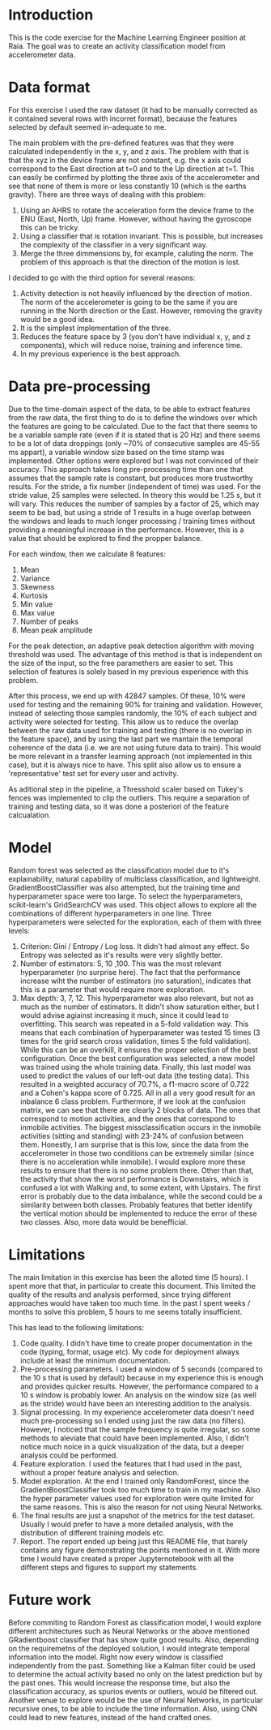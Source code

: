 # Introduction
This is the code exercise for the Machine Learning Engineer position at Raia. The goal was to create an activity classification model from accelerometer data.

# Data format
For this exercise I used the raw dataset (it had to be manually corrected as it contained several rows with incorret format), because the features selected by default seemed in-adequate to me.

The main problem with the pre-defined features was that they were calculated independently in the x, y, and z axis. The problem with that is that the xyz in the device frame are not constant, e.g. the x axis could correspond to the East direction at t=0 and to the Up direction at t=1. This can easily be confirmed by plotting the three 
axis of the accelerometer and see that none of them is more or less constantly 10 (which is the earths gravity). There are three ways of dealing with this problem:
  1. Using an AHRS to rotate the acceleration form the device frame to the ENU (East, North, Up) frame. However, without having the gyroscope this can be tricky.
  2. Using a classifier that is rotation invariant. This is possible, but increases the complexity of the classifier in a very significant way.
  3. Merge the three dimmensions by, for example, caluting the norm. The problem of this approach is that the direction of the motion is lost. 

I decided to go with the third option for several reasons:
 1. Activity detection is not heavily influenced by the direction of motion. The norm of the accelerometer is going to be the same if you are running in the North direction or the East. However, removing the gravity would be a good idea.
 2. It is the simplest implementation of the three.
 3. Reduces the feature space by 3 (you don't have individual x, y, and z components), which will reduce noise, training and inference time.
 4. In my previous experience is the best approach.

# Data pre-processing
Due to the time-domain aspect of the data, to be able to extract features from the raw data, the first thing to do is to define the windows over which the features are going to be calculated. Due to the fact that there seems to be a variable sample rate (even if it is stated that is 20 Hz) and there seems to be a lot of data droppings (only ~70% of consecutive samples are 45-55 ms appart), a variable window size based on the time stamp was implemented. Other options were explored but I was not convinced of their accuracy. This approach takes long pre-processing time than one that assumes that the sample rate is constant, but produces more trustworthy results. For the stride, a fix number (independent of time) was used. For the stride value, 25 samples were selected. In theory this would be 1.25 s, but it will vary. This reduces the number of samples by a factor of 25, which may seem to be bad, but using a stride of 1 results in a huge overlap between the windows and leads to much longer processing / training times without providing a meaningful increase in the performance. However, this is a value that should be explored to find the propper balance.

For each window, then we calculate 8 features:
  1. Mean
  2. Variance
  3. Skewness
  4. Kurtosis
  5. Min value
  6. Max value
  7. Number of peaks
  8. Mean peak amplitude

For the peak detection, an adaptive peak detection algorithm with moving threshold was used. The advantage of this method is that is independent on the size of the input, so the free paramethers are easier to set. This selection of features is solely based in my previous experience with this problem.

After this process, we end up with 42847 samples. Of these, 10% were used for testing and the remaining 90% for training and validation. However, instead of selecting those samples randomly, the 10% of each subject and activity were selected for testing. This allow us to reduce the overlap between the raw data used for training and testing (there is no overlap in the feature space), and by using the last part we mantain the temporal coherence of the data (i.e. we are not using future data to train). This would be more relevant in a transfer learning approach (not implemented in this case), but it is always nice to have. This split also allow us to ensure a 'representative' test set for every user and activity.

As aditional step in the pipeline, a Thresshold scaler based on Tukey's fences was implemented to clip the outliers. This require a separation of training and testing data, so it was done a posteriori of the feature calcualation.

# Model
Random forest was selected as the classification model due to it's explainability, natural capability of multiclass classification, and lightweight. GradientBoostClassifier was also attempted, but the training time and hyperparameter space were too large. To select the hyperparameters, scikit-learn's GridSearchCV was used. This object allows to explore all the combinations of different hyperparameters in one line. Three hyperparameters were selected for the exploration, each of them with three levels:
  1. Criterion: Gini / Entropy / Log loss. It didn't had almost any effect. So Entropy was selected as it's results were very slightly better.
  2. Number of estimators: 5, 10 ,100. This was the most relevant hyperparameter (no surprise here). The fact that the performance increase wiht the number of estimators (no saturation), indicates that this is a parameter that  would require more exploration.
  3. Max depth: 3, 7, 12. This hyperparameter was also relevant, but not as much as the number of estimators. It didn't show saturation either, but I  would advise agiainst increasing it much, since it could lead to overfitting.
This search was repeated in a 5-fold validation way. This means that each combination of hyperparameter was tested 15 times (3 times for the grid search cross validation, times 5 the fold validation). While this can be an overkill, it ensures the proper selection of the best configuration.
Once the best configuration was selected, a new model was trained using the whole training data.
Finally, this last model was used to predict the values of our left-out data (the testing data). This resulted in a weighted accuracy of 70.7%, a f1-macro score of 0.722 and a Cohen's kappa score of 0.725. All in all a very good result for an inbalance 6 class problem.
Furthermore, if we look at the confusion matrix, we can see that there are clearly 2 blocks of data. The ones that correspond to motion activities, and the ones that correspond to inmobile activities. The biggest missclassification occurs in the inmobile activities (sitting and standing) with 23-24% of confusion between them. Honestly, I am surprise that is this low, since the data from the accelerometer in those two conditions can be extremely similar (since there is no acceleration while inmobile). I would explore more these results to ensure that there is no  some problem there. Other than that, the activity that show the worst performance is Downstairs, which is confused a lot with Walking and, to some extent, with Upstairs. The first error is probably due to the data imbalance, while the second could be a similarity between both classes. Probably features that better identify the vertical motion should be implemented to reduce the error of these two classes. Also, more data would be benefficial.


# Limitations
The main limitation in this exercise has been the alloted time (5  hours). I spent more that that, in particular to create this document. This limited the quality of the results and analysis performed, since trying different approaches would have taken too much time.  In the past I spent weeks / months to solve this problem, 5 hours to me seems totally insufficient.

This has lead to the following limitations:
  1. Code quality. I didn't have time to create proper documentation in the code (typing, format, usage etc). My code for deployment always include at least the minimum documentation.
  2. Pre-processing parameters. I used a window of 5 seconds (compared to the 10 s that is used by default) because in my experience this is enough and provides quicker results. However, the performance compared to a 10 s window is probably lower. An analysis on the window size (as well as the stride) would have been an interesting addition to the analysis.
  3. Signal processing. In my experience accelerometer data doesn't need much pre-processing so I ended using just the raw data (no filters). However, I noticed that the sample frequency is quite irregular, so some methods to aleviate that could have been implemented. Also, I didn't notice much noice in a quick visualization of the data, but a deeper analysis could be performed.
  4. Feature exploration. I used the features that I had used in the past, without a proper feature analysis and selection.
  5. Model exploration. At the end I trained only RandomForest, since the GradientBoostClassifier took too much time to train in my machine. Also the hyper parameter values used for exploration were quite limited for the same reasons. This is also the reason for not using Neural Networks.
  6. The final results are just a snapshot of the metrics for the test dataset. Usually I would prefer to have a more detailed analysis, with the distribution of different training models etc.
  7. Report. The report ended up being just this README file, that barely contains any figure demonstrating the points mentioned in it. With more time I would have created a proper Jupyternotebook with all the different steps and figures to support my statements.

# Future work
Before commiting to Random Forest as classification model, I would explore different architectures such as Neural Networks or the above mentioned GRadientboost classifier that has show quite good results. Also, depending on the requiremetns of the deployed solution, I would integrate temporal information into the model. Right now every window is classified independently from the past. Something like a Kalman filter could be used to determine the actual activity based no only on the latest prediction but by the past ones. This would increase the response time, but also the classification accuracy, as spurios events or outliers, would be filtered out.
Another venue to explore would be the use of Neural Networks, in particular recursive ones, to be able to include the time information. Also, using CNN could lead to new features, instead of the hand crafted ones.
